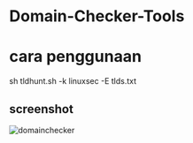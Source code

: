 # Domain-Checker-Tools

# cara penggunaan
sh tldhunt.sh -k linuxsec -E tlds.txt

## screenshot
![domainchecker](https://github.com/iifrmdn/Domain-Checker-Tools/assets/130405696/ce674953-e954-4e0a-9871-4d8b502c2413)
